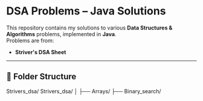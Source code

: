 # DSA Problems – Java Solutions

This repository contains my solutions to various **Data Structures & Algorithms** problems, implemented in **Java**.  
Problems are from:
- **Striver's DSA Sheet**

---

## 📂 Folder Structure
Strivers_dsa/
Strivers_dsa/
│
├── Arrays/
├── Binary_search/
